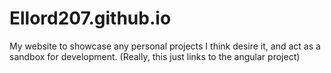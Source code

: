# Ellord207.github.io
My website to showcase any personal projects I think desire it, and act as a sandbox for development.
(Really, this just links to the angular project)
